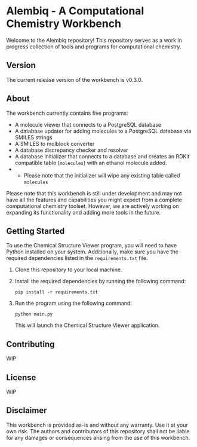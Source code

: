 
# Alembiq - A Computational Chemistry Workbench

Welcome to the Alembiq repository! This repository serves as a work in progress collection of tools and programs for computational chemistry.

## Version

The current release version of the workbench is v0.3.0.

## About

The workbench currently contains five programs:
- A molecule viewer that connects to a PostgreSQL database
- A database updater for adding molecules to a PostgreSQL database via SMILES strings
- A SMILES to molblock converter
- A database discrepancy checker and resolver
- A database initializer that connects to a database and creates an RDKit compatible table (`molecules`) with an ethanol molecule added.
- - Please note that the initializer will wipe any existing table called `molecules`

Please note that this workbench is still under development and may not have all the features and capabilities you might expect from a complete computational chemistry toolset. However, we are actively working on expanding its functionality and adding more tools in the future.

## Getting Started

To use the Chemical Structure Viewer program, you will need to have Python installed on your system. Additionally, make sure you have the required dependencies listed in the `requirements.txt` file.

1. Clone this repository to your local machine.
2. Install the required dependencies by running the following command:

   ```
   pip install -r requirements.txt
   ```

3. Run the program using the following command:

   ```
   python main.py
   ```

   This will launch the Chemical Structure Viewer application.

## Contributing

WIP

## License

WIP

## Disclaimer

This workbench is provided as-is and without any warranty. Use it at your own risk. The authors and contributors of this repository shall not be liable for any damages or consequences arising from the use of this workbench.